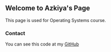 ## Welcome to Azkiya's Page

This page is used for Operating Systems course.

### Contact

You can see this code at my [GitHub](https://github.com/azkiyaHanna/os201)
